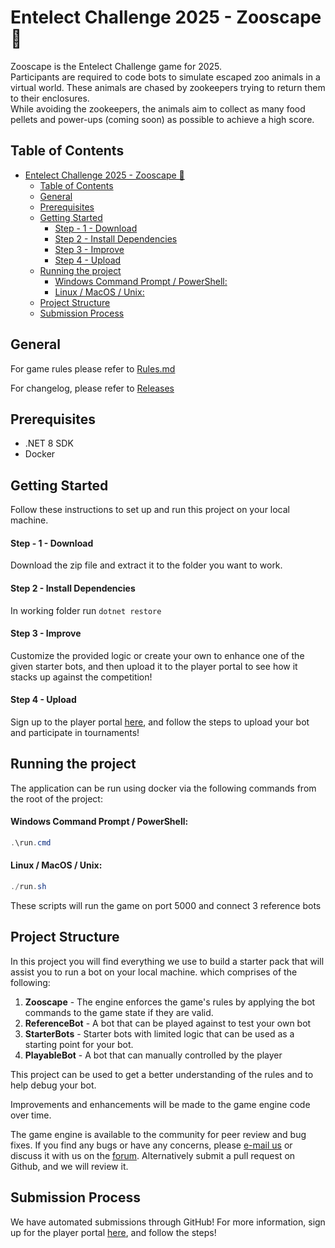 ﻿# Entelect Challenge 2025 - Zooscape 🦏

Zooscape is the Entelect Challenge game for 2025.\
Participants are required to code bots to simulate escaped zoo animals in a virtual world. These animals are chased by zookeepers trying to return them to their enclosures.\
While avoiding the zookeepers, the animals aim to collect as many food pellets and power-ups (coming soon) as possible to achieve a high score.

## Table of Contents
- [Entelect Challenge 2025 - Zooscape 🦏](#entelect-challenge-2025---zooscape-)
  - [Table of Contents](#table-of-contents)
  - [General](#general)
  - [Prerequisites](#prerequisites)
  - [Getting Started](#getting-started)
      - [Step - 1 - Download](#step---1---download)
      - [Step 2 - Install Dependencies](#step-2---install-dependencies)
      - [Step 3 - Improve](#step-3---improve)
      - [Step 4 - Upload](#step-4---upload)
  - [Running the project](#running-the-project)
      - [Windows Command Prompt / PowerShell:](#windows-command-prompt--powershell)
      - [Linux / MacOS / Unix:](#linux--macos--unix)
  - [Project Structure](#project-structure)
  - [Submission Process](#submission-process)

## General
For game rules please refer to [Rules.md](./Rules.md)

For changelog, please refer to [Releases](https://github.com/EntelectChallenge/2025-Zooscape/releases)

## Prerequisites
- .NET 8 SDK
- Docker

## Getting Started

Follow these instructions to set up and run this project on your local machine.


#### Step - 1 - Download
Download the zip file and extract it to the folder you want to work.
#### Step 2 - Install Dependencies
In working folder run `dotnet restore`

#### Step 3 - Improve
Customize the provided logic or create your own to enhance one of the given starter bots, and then upload it to the player portal to see how it stacks up against the competition!

#### Step 4 - Upload
Sign up to the player portal [here](https://challenge.entelect.co.za/signin), and follow the steps to upload your bot and participate in tournaments!


## Running the project

The application can be run using docker via the following commands from the root of the project:

#### Windows Command Prompt / PowerShell:
```powershell
.\run.cmd
```

#### Linux / MacOS / Unix:
```powershell   
./run.sh
```

These scripts will run the game on port 5000 and connect 3 reference bots

## Project Structure

In this project you will find everything we use to build a starter pack that will assist you to run a bot on your local machine. which comprises of the following:

1. **Zooscape** - The engine enforces the game's rules by applying the bot commands to the game state if they are valid.
2. **ReferenceBot** - A bot that can be played against to test your own bot
3. **StarterBots** - Starter bots with limited logic that can be used as a starting point for your bot.
4. **PlayableBot** - A bot that can manually controlled by the player

This project can be used to get a better understanding of the rules and to help debug your bot.

Improvements and enhancements will be made to the game engine code over time.

The game engine is available to the community for peer review and bug fixes. If you find any bugs or have any concerns, please [e-mail us](mailto:challenge@entelect.co.za) or discuss it with us on the [forum](http://forum.entelect.co.za/). Alternatively submit a pull request on Github, and we will review it.


## Submission Process
We have automated submissions through GitHub!
For more information, sign up for the player portal [here](https://challenge.entelect.co.za/portal), and follow the steps!

